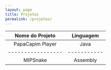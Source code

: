 ```yaml
---
layout: page
title: Projetos
permalink: /projetos/
---
```


| Nome do Projeto | Linguagem |
|:---------------:|:---------:|
| PapaCapim Player| Java	  |
|-----------------|-----------|
| MIPSnake		  | Assembly  |


